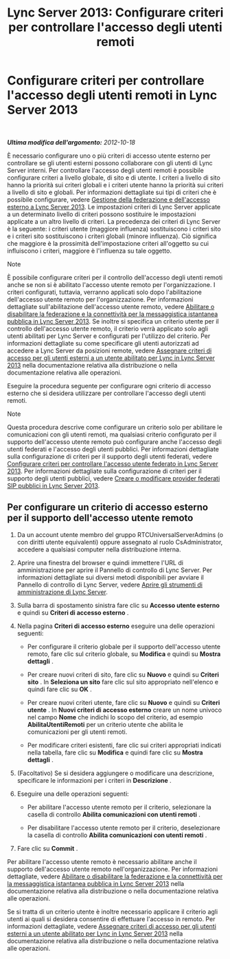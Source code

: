 ﻿---
title: "Lync Server 2013: Configurare criteri per controllare l'accesso degli utenti remoti"
TOCTitle: Configurare criteri per controllare l'accesso degli utenti remoti
ms:assetid: 8f556849-692b-44a0-9514-4468fc9a39d0
ms:mtpsurl: https://technet.microsoft.com/it-it/library/Gg398725(v=OCS.15)
ms:contentKeyID: 49301304
ms.date: 08/24/2015
mtps_version: v=OCS.15
ms.translationtype: HT
---

# Configurare criteri per controllare l'accesso degli utenti remoti in Lync Server 2013

 

_**Ultima modifica dell'argomento:** 2012-10-18_

È necessario configurare uno o più criteri di accesso utente esterno per controllare se gli utenti esterni possono collaborare con gli utenti di Lync Server interni. Per controllare l'accesso degli utenti remoti è possibile configurare criteri a livello globale, di sito e di utente. I criteri a livello di sito hanno la priorità sui criteri globali e i criteri utente hanno la priorità sui criteri a livello di sito e globali. Per informazioni dettagliate sui tipi di criteri che è possibile configurare, vedere [Gestione della federazione e dell'accesso esterno a Lync Server 2013](lync-server-2013-managing-federation-and-external-access-to-lync-server-2013.md). Le impostazioni criteri di Lync Server applicate a un determinato livello di criteri possono sostituire le impostazioni applicate a un altro livello di criteri. La precedenza dei criteri di Lync Server è la seguente: i criteri utente (maggiore influenza) sostituiscono i criteri sito e i criteri sito sostituiscono i criteri globali (minore influenza). Ciò significa che maggiore è la prossimità dell'impostazione criteri all'oggetto su cui influiscono i criteri, maggiore è l'influenza su tale oggetto.


> [!NOTE]
> È possibile configurare criteri per il controllo dell'accesso degli utenti remoti anche se non si è abilitato l'accesso utente remoto per l'organizzazione. I criteri configurati, tuttavia, verranno applicati solo dopo l'abilitazione dell'accesso utente remoto per l'organizzazione. Per informazioni dettagliate sull'abilitazione dell'accesso utente remoto, vedere <A href="lync-server-2013-enable-or-disable-federation-and-public-im-connectivity.md">Abilitare o disabilitare la federazione e la connettività per la messaggistica istantanea pubblica in Lync Server 2013</A>. Se inoltre si specifica un criterio utente per il controllo dell'accesso utente remoto, il criterio verrà applicato solo agli utenti abilitati per Lync Server e configurati per l'utilizzo del criterio. Per informazioni dettagliate su come specificare gli utenti autorizzati ad accedere a Lync Server da posizioni remote, vedere <A href="lync-server-2013-assign-an-external-user-access-policy-to-a-lync-enabled-user.md">Assegnare criteri di accesso per gli utenti esterni a un utente abilitato per Lync in Lync Server 2013</A> nella documentazione relativa alla distribuzione o nella documentazione relativa alle operazioni.



Eseguire la procedura seguente per configurare ogni criterio di accesso esterno che si desidera utilizzare per controllare l'accesso degli utenti remoti.


> [!NOTE]
> Questa procedura descrive come configurare un criterio solo per abilitare le comunicazioni con gli utenti remoti, ma qualsiasi criterio configurato per il supporto dell'accesso utente remoto può configurare anche l'accesso degli utenti federati e l'accesso degli utenti pubblici. Per informazioni dettagliate sulla configurazione di criteri per il supporto degli utenti federati, vedere <A href="lync-server-2013-configure-policies-to-control-federated-user-access.md">Configurare criteri per controllare l'accesso utente federato in Lync Server 2013</A>. Per informazioni dettagliate sulla configurazione di criteri per il supporto degli utenti pubblici, vedere <A href="lync-server-2013-create-or-edit-public-sip-federated-providers.md">Creare o modificare provider federati SIP pubblici in Lync Server 2013</A>.



## Per configurare un criterio di accesso esterno per il supporto dell'accesso utente remoto

1.  Da un account utente membro del gruppo RTCUniversalServerAdmins (o con diritti utente equivalenti) oppure assegnato al ruolo CsAdministrator, accedere a qualsiasi computer nella distribuzione interna.

2.  Aprire una finestra del browser e quindi immettere l'URL di amministrazione per aprire il Pannello di controllo di Lync Server. Per informazioni dettagliate sui diversi metodi disponibili per avviare il Pannello di controllo di Lync Server, vedere [Aprire gli strumenti di amministrazione di Lync Server](lync-server-2013-open-lync-server-administrative-tools.md).

3.  Sulla barra di spostamento sinistra fare clic su **Accesso utente esterno** e quindi su **Criteri di accesso esterno** .

4.  Nella pagina **Criteri di accesso esterno** eseguire una delle operazioni seguenti:
    
      - Per configurare il criterio globale per il supporto dell'accesso utente remoto, fare clic sul criterio globale, su **Modifica** e quindi su **Mostra dettagli** .
    
      - Per creare nuovi criteri di sito, fare clic su **Nuovo** e quindi su **Criteri sito** . In **Seleziona un sito** fare clic sul sito appropriato nell'elenco e quindi fare clic su **OK** .
    
      - Per creare nuovi criteri utente, fare clic su **Nuovo** e quindi su **Criteri utente** . In **Nuovi criteri di accesso esterno** creare un nome univoco nel campo **Nome** che indichi lo scopo del criterio, ad esempio **AbilitaUtentiRemoti** per un criterio utente che abilita le comunicazioni per gli utenti remoti.
    
      - Per modificare criteri esistenti, fare clic sui criteri appropriati indicati nella tabella, fare clic su **Modifica** e quindi fare clic su **Mostra dettagli** .

5.  (Facoltativo) Se si desidera aggiungere o modificare una descrizione, specificare le informazioni per i criteri in **Descrizione** .

6.  Eseguire una delle operazioni seguenti:
    
      - Per abilitare l'accesso utente remoto per il criterio, selezionare la casella di controllo **Abilita comunicazioni con utenti remoti** .
    
      - Per disabilitare l'accesso utente remoto per il criterio, deselezionare la casella di controllo **Abilita comunicazioni con utenti remoti** .

7.  Fare clic su **Commit** .

Per abilitare l'accesso utente remoto è necessario abilitare anche il supporto dell'accesso utente remoto nell'organizzazione. Per informazioni dettagliate, vedere [Abilitare o disabilitare la federazione e la connettività per la messaggistica istantanea pubblica in Lync Server 2013](lync-server-2013-enable-or-disable-federation-and-public-im-connectivity.md) nella documentazione relativa alla distribuzione o nella documentazione relativa alle operazioni.

Se si tratta di un criterio utente è inoltre necessario applicare il criterio agli utenti ai quali si desidera consentire di effettuare l'accesso in remoto. Per informazioni dettagliate, vedere [Assegnare criteri di accesso per gli utenti esterni a un utente abilitato per Lync in Lync Server 2013](lync-server-2013-assign-an-external-user-access-policy-to-a-lync-enabled-user.md) nella documentazione relativa alla distribuzione o nella documentazione relativa alle operazioni.

